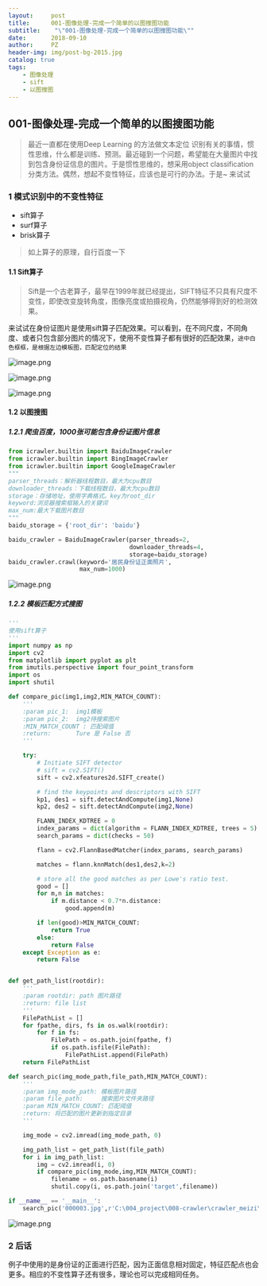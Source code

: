 ```yaml
---
layout:     post
title:      001-图像处理-完成一个简单的以图搜图功能
subtitle:    "\"001-图像处理-完成一个简单的以图搜图功能\""
date:       2018-09-10
author:     PZ
header-img: img/post-bg-2015.jpg
catalog: true
tags:
    - 图像处理
    - sift
    - 以图搜图
---
```


## 001-图像处理-完成一个简单的以图搜图功能

> 最近一直都在使用Deep Learning 的方法做文本定位 识别有关的事情，惯性思维，什么都是训练、预测。最近碰到一个问题，希望能在大量图片中找到包含身份证信息的图片。于是惯性思维的，想采用object classification分类方法。偶然，想起不变性特征，应该也是可行的办法。于是~ 来试试

### 1 模式识别中的不变性特征

- sift算子
- surf算子
- brisk算子

> 如上算子的原理，自行百度一下

#### 1.1 Sift算子

> Sift是一个古老算子，最早在1999年就已经提出，SIFT特征不只具有尺度不变性，即使改变旋转角度，图像亮度或拍摄视角，仍然能够得到好的检测效果。

来试试在身份证图片是使用sift算子匹配效果。可以看到，在不同尺度，不同角度、或者只包含部分图片的情况下，使用不变性算子都有很好的匹配效果，`途中白色框框，是根据左边模板图，匹配定位的结果`

![image.png](https://upload-images.jianshu.io/upload_images/10357485-a6fb950ee0387a76.png?imageMogr2/auto-orient/strip%7CimageView2/2/w/1240)

![image.png](https://upload-images.jianshu.io/upload_images/10357485-29bc669824516eb2.png?imageMogr2/auto-orient/strip%7CimageView2/2/w/1240)

![image.png](https://upload-images.jianshu.io/upload_images/10357485-a1ef6a047adfcf58.png?imageMogr2/auto-orient/strip%7CimageView2/2/w/1240)


#### 1.2 以图搜图


##### 1.2.1 爬虫百度，1000张可能包含身份证图片信息

```python
from icrawler.builtin import BaiduImageCrawler
from icrawler.builtin import BingImageCrawler
from icrawler.builtin import GoogleImageCrawler
"""
parser_threads：解析器线程数目，最大为cpu数目
downloader_threads：下载线程数目，最大为cpu数目
storage：存储地址，使用字典格式。key为root_dir
keyword:浏览器搜索框输入的关键词
max_num:最大下载图片数目
"""
baidu_storage = {'root_dir': 'baidu'}

baidu_crawler = BaiduImageCrawler(parser_threads=2,
                                  downloader_threads=4,
                                  storage=baidu_storage)
baidu_crawler.crawl(keyword='居民身份证正面照片',
                    max_num=1000)
```

![image.png](https://upload-images.jianshu.io/upload_images/10357485-b790ada7d219534d.png?imageMogr2/auto-orient/strip%7CimageView2/2/w/1240)

##### 1.2.2 模板匹配方式搜图

```python
'''
使用sift算子
'''
import numpy as np
import cv2
from matplotlib import pyplot as plt
from imutils.perspective import four_point_transform
import os
import shutil

def compare_pic(img1,img2,MIN_MATCH_COUNT):
    '''
    :param pic_1:  img1模板
    :param pic_2:  img2待搜索图片
    :MIN_MATCH_COUNT : 匹配阈值
    :return:       Ture 是 False 否
    '''

    try:
        # Initiate SIFT detector
        # sift = cv2.SIFT()
        sift = cv2.xfeatures2d.SIFT_create()

        # find the keypoints and descriptors with SIFT
        kp1, des1 = sift.detectAndCompute(img1,None)
        kp2, des2 = sift.detectAndCompute(img2,None)

        FLANN_INDEX_KDTREE = 0
        index_params = dict(algorithm = FLANN_INDEX_KDTREE, trees = 5)
        search_params = dict(checks = 50)

        flann = cv2.FlannBasedMatcher(index_params, search_params)

        matches = flann.knnMatch(des1,des2,k=2)

        # store all the good matches as per Lowe's ratio test.
        good = []
        for m,n in matches:
            if m.distance < 0.7*n.distance:
                good.append(m)

        if len(good)>MIN_MATCH_COUNT:
            return True
        else:
            return False
    except Exception as e:
        return False


def get_path_list(rootdir):
    '''
    :param rootdir: path 图片路径
    :return: file list
    '''
    FilePathList = []
    for fpathe, dirs, fs in os.walk(rootdir):
        for f in fs:
            FilePath = os.path.join(fpathe, f)
            if os.path.isfile(FilePath):
                FilePathList.append(FilePath)
    return FilePathList

def search_pic(img_mode_path,file_path,MIN_MATCH_COUNT):
    '''
    :param img_mode_path: 模板图片路径
    :param file_path:     搜索图片文件夹路径
    :param MIN_MATCH_COUNT: 匹配阈值
    :return: 将匹配的图片更新到指定目录
    '''

    img_mode = cv2.imread(img_mode_path, 0)

    img_path_list = get_path_list(file_path)
    for i in img_path_list:
        img = cv2.imread(i, 0)
        if compare_pic(img_mode,img,MIN_MATCH_COUNT):
            filename = os.path.basename(i)
            shutil.copy(i, os.path.join('target',filename))

if __name__ == '__main__':
    search_pic('000003.jpg',r'C:\004_project\008-crawler\crawler_meizi\baidu',100)
```

![image.png](https://upload-images.jianshu.io/upload_images/10357485-726537e4fd9ac2b0.png?imageMogr2/auto-orient/strip%7CimageView2/2/w/1240)


### 2 后话

例子中使用的是身份证的正面进行匹配，因为正面信息相对固定，特征匹配点也会更多。相应的不变性算子还有很多，理论也可以完成相同任务。

